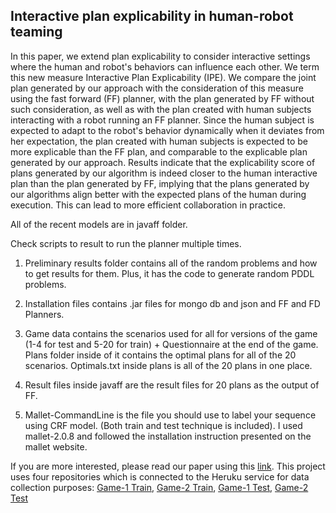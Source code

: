 ## Interactive plan explicability in human-robot teaming
In this paper, we extend plan explicability to consider interactive settings where the human and robot's behaviors can influence each other. We term this new measure Interactive Plan Explicability (IPE). We compare the joint plan generated by our approach with the consideration of this measure using the fast forward (FF) planner, with the plan generated by FF without such consideration, as well as with the plan created with human subjects interacting with a robot running an FF planner. Since the human subject is expected to adapt to the robot's behavior dynamically when it deviates from her expectation, the plan created with human subjects is expected to be more explicable than the FF plan, and comparable to the explicable plan generated by our approach. Results indicate that the explicability score of plans generated by our algorithm is indeed closer to the human interactive plan than the plan generated by FF, implying that the plans generated by our algorithms align better with the expected plans of the human during execution. This can lead to more efficient collaboration in practice.


All of the recent models are in javaff folder.

Check scripts to result to run the planner multiple times.

1) Preliminary results folder contains all of the random problems and how to get results for them. Plus, it has the code to generate random PDDL problems.

2) Installation files contains .jar files for mongo db and json and FF and FD Planners.

3) Game data contains the scenarios used for all for versions of the game (1-4 for test and 5-20 for train) + Questionnaire at the end of the game. Plans folder inside of it contains the optimal plans for all of the 20 scenarios. Optimals.txt inside plans is all of the 20 plans in one place.

4) Result files inside javaff are the result files for 20 plans as the output of FF.

5) Mallet-CommandLine is the file you should use to label your sequence using CRF model. (Both train and test technique is included). I used mallet-2.0.8 and followed the installation instruction presented on the mallet website.

If you are more interested, please read our paper using this [link](https://ieeexplore.ieee.org/abstract/document/8525540/).
This project uses four repositories which is connected to the Heruku service for data collection purposes:
[Game-1 Train](https://github.com/mehrdadzakershahrak/Game1_train), [Game-2 Train](https://github.com/mehrdadzakershahrak/Game2_train), [Game-1 Test](https://github.com/mehrdadzakershahrak/Game1_test), [Game-2 Test](https://github.com/mehrdadzakershahrak/Game2_test)


